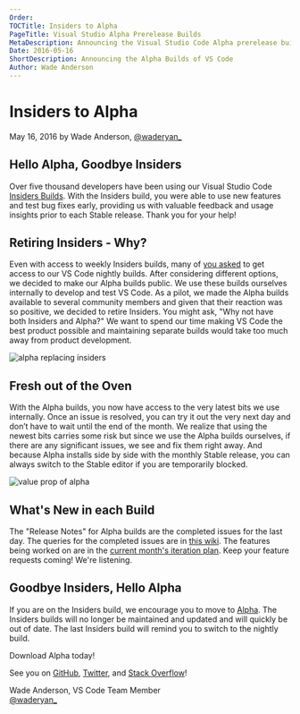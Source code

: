 ```yaml
---
Order:
TOCTitle: Insiders to Alpha
PageTitle: Visual Studio Alpha Prerelease Builds 
MetaDescription: Announcing the Visual Studio Code Alpha prerelease builds
Date: 2016-05-16
ShortDescription: Announcing the Alpha Builds of VS Code
Author: Wade Anderson
---
```


# Insiders to Alpha

May 16, 2016 by Wade Anderson, [@waderyan_](https://twitter.com/waderyan_)

## Hello Alpha, Goodbye Insiders

Over five thousand developers have been using our Visual Studio Code [Insiders Builds](https://code.visualstudio.com/blogs/2016/02/01/introducing_insiders_build). With the Insiders build, you were able to use new features and test bug fixes early, providing us with valuable feedback and usage insights prior to each Stable release. Thank you for your help!

## Retiring Insiders - Why?

Even with access to weekly Insiders builds, many of [you asked](https://github.com/Microsoft/vscode/issues/5453) to get access to our VS Code nightly builds. After considering different options, we decided to make our Alpha builds public. We use these builds ourselves internally to develop and test VS Code. As a pilot, we made the Alpha builds available to several community members and given that their reaction was so positive, we decided to retire Insiders. You might ask, "Why not have both Insiders and Alpha?" We want to spend our time making VS Code the best product possible and maintaining separate builds would take too much away from product development.

![alpha replacing insiders](2016_05_16_alpha_billboard.jpg)

## Fresh out of the Oven

With the Alpha builds, you now have access to the very latest bits we use internally. Once an issue is resolved, you can try it out the very next day and don’t have to wait until the end of the month. We realize that using the newest bits carries some risk but since we use the Alpha builds ourselves, if there are any significant issues, we see and fix them right away. And because Alpha installs side by side with the monthly Stable release, you can always switch to the Stable editor if you are temporarily blocked.

![value prop of alpha](2016_05_16_value_props.svg)

## What's New in each Build

The "Release Notes" for Alpha builds are the completed issues for the last day. The queries for the completed issues are in [this wiki](https://github.com/Microsoft/vscode/wiki/Alpha-Release-Notes). The features being worked on are in the [current month's iteration plan](https://github.com/Microsoft/vscode/issues?utf8=%E2%9C%93&q=is%3Aissue+label%3Aiteration-plan+). Keep your feature requests coming! We're listening.

## Goodbye Insiders, Hello Alpha

If you are on the Insiders build, we encourage you to move to [Alpha](/alpha). The Insiders builds will no longer be maintained and updated and will quickly be out of date. The last Insiders build will remind you to switch to the nightly build.

Download Alpha today!

See you on [GitHub](https://github.com/Microsoft/vscode), [Twitter](https://go.microsoft.com/fwlink/?LinkID=533687), and [Stack Overflow](https://stackoverflow.com/questions/tagged/vscode)!

Wade Anderson, VS Code Team Member <br>
[@waderyan_](https://twitter.com/waderyan_)
